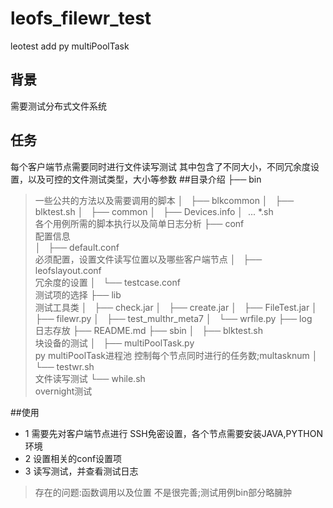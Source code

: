 # leofs_filewr_test
leotest add py multiPoolTask
## 背景
需要测试分布式文件系统
## 任务
每个客户端节点需要同时进行文件读写测试
其中包含了不同大小，不同冗余度设置，以及可控的文件测试类型，大小等参数
##目录介绍
├── bin    
> 一些公共的方法以及需要调用的脚本
│   ├── blkcommon
│   ├── blktest.sh
│   ├── common
│   ├── Devices.info
│ 	... *.sh  			
>各个用例所需的脚本执行以及简单日志分析
├── conf        
>配置信息  
│   ├── default.conf	 
>必须配置，设置文件读写位置以及哪些客户端节点
│   ├── leofslayout.conf       
>冗余度的设置
│   └── testcase.conf  			
>测试项的选择
├── lib		
>测试工具类
│   ├── check.jar
│   ├── create.jar
│   ├── FileTest.jar
│   ├── filewr.py
│   ├── test_multhr_meta7
│   └── wrfile.py
├── log			
>日志存放
├── README.md
├── sbin
│   ├── blktest.sh			
>块设备的测试
│   ├── multiPoolTask.py		
>py multiPoolTask进程池 控制每个节点同时进行的任务数;multasknum
│   └── testwr.sh            
>文件读写测试
└── while.sh	
> overnight测试

##使用
* 1	需要先对客户端节点进行 SSH免密设置，各个节点需要安装JAVA,PYTHON环境
* 2	设置相关的conf设置项
* 3	读写测试，并查看测试日志

 >存在的问题:函数调用以及位置 不是很完善;测试用例bin部分略臃肿

